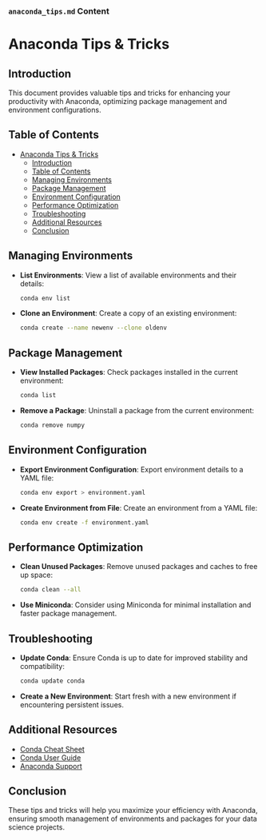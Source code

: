 
### `anaconda_tips.md` Content


# Anaconda Tips & Tricks

## Introduction

This document provides valuable tips and tricks for enhancing your productivity with Anaconda, optimizing package management and environment configurations.

## Table of Contents

- [Anaconda Tips \& Tricks](#anaconda-tips--tricks)
  - [Introduction](#introduction)
  - [Table of Contents](#table-of-contents)
  - [Managing Environments](#managing-environments)
  - [Package Management](#package-management)
  - [Environment Configuration](#environment-configuration)
  - [Performance Optimization](#performance-optimization)
  - [Troubleshooting](#troubleshooting)
  - [Additional Resources](#additional-resources)
  - [Conclusion](#conclusion)

## Managing Environments

- **List Environments**: View a list of available environments and their details:
  ```bash
  conda env list
  ```

- **Clone an Environment**: Create a copy of an existing environment:
  ```bash
  conda create --name newenv --clone oldenv
  ```

## Package Management

- **View Installed Packages**: Check packages installed in the current environment:
  ```bash
  conda list
  ```

- **Remove a Package**: Uninstall a package from the current environment:
  ```bash
  conda remove numpy
  ```

## Environment Configuration

- **Export Environment Configuration**: Export environment details to a YAML file:
  ```bash
  conda env export > environment.yaml
  ```

- **Create Environment from File**: Create an environment from a YAML file:
  ```bash
  conda env create -f environment.yaml
  ```

## Performance Optimization

- **Clean Unused Packages**: Remove unused packages and caches to free up space:
  ```bash
  conda clean --all
  ```

- **Use Miniconda**: Consider using Miniconda for minimal installation and faster package management.

## Troubleshooting

- **Update Conda**: Ensure Conda is up to date for improved stability and compatibility:
  ```bash
  conda update conda
  ```

- **Create a New Environment**: Start fresh with a new environment if encountering persistent issues.

## Additional Resources

- [Conda Cheat Sheet](https://docs.conda.io/projects/conda/en/latest/user-guide/cheatsheet.html)
- [Conda User Guide](https://docs.conda.io/projects/conda/en/latest/user-guide/index.html)
- [Anaconda Support](https://www.anaconda.com/support)

## Conclusion

These tips and tricks will help you maximize your efficiency with Anaconda, ensuring smooth management of environments and packages for your data science projects.

